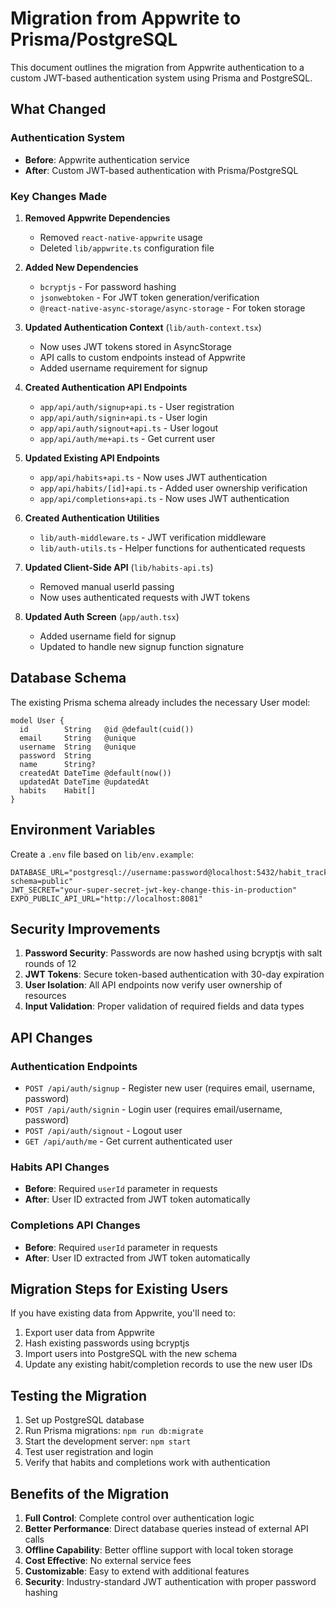 # Migration from Appwrite to Prisma/PostgreSQL

This document outlines the migration from Appwrite authentication to a custom JWT-based authentication system using Prisma and PostgreSQL.

## What Changed

### Authentication System

- **Before**: Appwrite authentication service
- **After**: Custom JWT-based authentication with Prisma/PostgreSQL

### Key Changes Made

1. **Removed Appwrite Dependencies**

   - Removed `react-native-appwrite` usage
   - Deleted `lib/appwrite.ts` configuration file

2. **Added New Dependencies**

   - `bcryptjs` - For password hashing
   - `jsonwebtoken` - For JWT token generation/verification
   - `@react-native-async-storage/async-storage` - For token storage

3. **Updated Authentication Context** (`lib/auth-context.tsx`)

   - Now uses JWT tokens stored in AsyncStorage
   - API calls to custom endpoints instead of Appwrite
   - Added username requirement for signup

4. **Created Authentication API Endpoints**

   - `app/api/auth/signup+api.ts` - User registration
   - `app/api/auth/signin+api.ts` - User login
   - `app/api/auth/signout+api.ts` - User logout
   - `app/api/auth/me+api.ts` - Get current user

5. **Updated Existing API Endpoints**

   - `app/api/habits+api.ts` - Now uses JWT authentication
   - `app/api/habits/[id]+api.ts` - Added user ownership verification
   - `app/api/completions+api.ts` - Now uses JWT authentication

6. **Created Authentication Utilities**

   - `lib/auth-middleware.ts` - JWT verification middleware
   - `lib/auth-utils.ts` - Helper functions for authenticated requests

7. **Updated Client-Side API** (`lib/habits-api.ts`)

   - Removed manual userId passing
   - Now uses authenticated requests with JWT tokens

8. **Updated Auth Screen** (`app/auth.tsx`)
   - Added username field for signup
   - Updated to handle new signup function signature

## Database Schema

The existing Prisma schema already includes the necessary User model:

```prisma
model User {
  id        String   @id @default(cuid())
  email     String   @unique
  username  String   @unique
  password  String
  name      String?
  createdAt DateTime @default(now())
  updatedAt DateTime @updatedAt
  habits    Habit[]
}
```

## Environment Variables

Create a `.env` file based on `lib/env.example`:

```env
DATABASE_URL="postgresql://username:password@localhost:5432/habit_tracker_db?schema=public"
JWT_SECRET="your-super-secret-jwt-key-change-this-in-production"
EXPO_PUBLIC_API_URL="http://localhost:8081"
```

## Security Improvements

1. **Password Security**: Passwords are now hashed using bcryptjs with salt rounds of 12
2. **JWT Tokens**: Secure token-based authentication with 30-day expiration
3. **User Isolation**: All API endpoints now verify user ownership of resources
4. **Input Validation**: Proper validation of required fields and data types

## API Changes

### Authentication Endpoints

- `POST /api/auth/signup` - Register new user (requires email, username, password)
- `POST /api/auth/signin` - Login user (requires email/username, password)
- `POST /api/auth/signout` - Logout user
- `GET /api/auth/me` - Get current authenticated user

### Habits API Changes

- **Before**: Required `userId` parameter in requests
- **After**: User ID extracted from JWT token automatically

### Completions API Changes

- **Before**: Required `userId` parameter in requests
- **After**: User ID extracted from JWT token automatically

## Migration Steps for Existing Users

If you have existing data from Appwrite, you'll need to:

1. Export user data from Appwrite
2. Hash existing passwords using bcryptjs
3. Import users into PostgreSQL with the new schema
4. Update any existing habit/completion records to use the new user IDs

## Testing the Migration

1. Set up PostgreSQL database
2. Run Prisma migrations: `npm run db:migrate`
3. Start the development server: `npm start`
4. Test user registration and login
5. Verify that habits and completions work with authentication

## Benefits of the Migration

1. **Full Control**: Complete control over authentication logic
2. **Better Performance**: Direct database queries instead of external API calls
3. **Offline Capability**: Better offline support with local token storage
4. **Cost Effective**: No external service fees
5. **Customizable**: Easy to extend with additional features
6. **Security**: Industry-standard JWT authentication with proper password hashing
